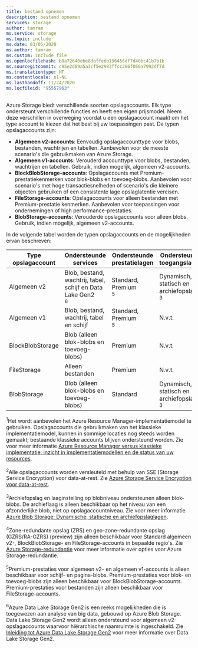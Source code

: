 ```yaml
---
title: bestand opnemen
description: bestand opnemen
services: storage
author: tamram
ms.service: storage
ms.topic: include
ms.date: 03/05/2020
ms.author: tamram
ms.custom: include file
ms.openlocfilehash: b8a72640ebe8daffedb196456df7d40bc41b7b1b
ms.sourcegitcommit: c95e2d89a5a3cf5e2983ffcc206f056a7992df7d
ms.translationtype: HT
ms.contentlocale: nl-NL
ms.lasthandoff: 11/24/2020
ms.locfileid: "95557963"
---
```

Azure Storage biedt verschillende soorten opslagaccounts. Elk type ondersteunt verschillende functies en heeft een eigen prijsmodel. Neem deze verschillen in overweging voordat u een opslagaccount maakt om het type account te kiezen dat het best bij uw toepassingen past. De typen opslagaccounts zijn:

- **Algemeen v2-accounts**: Eenvoudig opslagaccounttype voor blobs, bestanden, wachtrijen en tabellen. Aanbevolen voor de meeste scenario's die gebruikmaken van Azure Storage.
- **Algemeen v1-accounts**: Verouderd accounttype voor blobs, bestanden, wachtrijen en tabellen. Gebruik, indien mogelijk, algemeen v2-accounts.
- **BlockBlobStorage-accounts**: Opslagaccounts met Premium-prestatiekenmerken voor blok-blobs en toevoeg-blobs. Aanbevolen voor scenario's met hoge transactiesnelheden of scenario's die kleinere objecten gebruiken of een consistente lage opslaglatentie vereisen.
- **FileStorage-accounts**: Opslagaccounts voor alleen bestanden met Premium-prestatie kenmerken. Aanbevolen voor toepassingen voor ondernemingen of high performance-prestaties.
- **BlobStorage-accounts**: Verouderde opslagaccounts voor alleen blobs. Gebruik, indien mogelijk, algemeen v2-accounts.

In de volgende tabel worden de typen opslagaccounts en de mogelijkheden ervan beschreven:

| Type opslagaccount | Ondersteunde services                       | Ondersteunde prestatielagen      | Ondersteunde toegangslagen         | Replicatieopties               | Implementatiemodel<div role="complementary" aria-labelledby="deployment-model"><sup>1</sup></div> | Versleuteling<div role="complementary" aria-labelledby="encryption"><sup>2</sup></div> |
|----------------------|------------------------------------------|-----------------------------|--------------------------------|-----------------------------------|------------------------------|------------------------|
| Algemeen v2   | Blob, bestand, wachtrij, tabel, schijf en Data Lake Gen2<div role="complementary" aria-labelledby="data-lake-gen2"><sup>6</sup></div>      | Standard, Premium<div role="complementary" aria-labelledby="premium-performance"><sup>5</sup></div> | Dynamisch, statisch en archiefopslag<div role="complementary" aria-labelledby="archive"><sup>3</sup></div> | LRS, GRS, RA-GRS, ZRS, GZRS (preview), RA-GZRS (preview)<div role="complementary" aria-labelledby="zone-redundant-storage"><sup>4</sup></div> | Resource Manager             | Versleuteld              |
| Algemeen v1   | Blob, bestand, wachtrij, tabel en schijf       | Standard, Premium<div role="complementary" aria-labelledby="premium-performance"><sup>5</sup></div> | N.v.t.                            | LRS, GRS, RA-GRS                  | Resource Manager, klassiek    | Versleuteld              |
| BlockBlobStorage   | Blob (alleen blok-blobs en toevoeg-blobs) | Premium                       | N.v.t.                            | LRS, ZRS<div role="complementary" aria-labelledby="zone-redundant-storage"><sup>4</sup></div>                               | Resource Manager             | Versleuteld              |
| FileStorage   | Alleen bestanden | Premium                       | N.v.t.                            | LRS, ZRS<div role="complementary" aria-labelledby="zone-redundant-storage"><sup>4</sup></div>                               | Resource Manager             | Versleuteld              |
| BlobStorage         | Blob (alleen blok-blobs en toevoeg-blobs) | Standard                      | Dynamisch, statisch en archiefopslag<div role="complementary" aria-labelledby="archive"><sup>3</sup></div> | LRS, GRS, RA-GRS                  | Resource Manager             | Versleuteld              |

<div id="deployment-model"><sup>1</sup>Het wordt aanbevolen het Azure Resource Manager-implementatiemodel te gebruiken. Opslagaccounts die gebruikmaken van het klassieke implementatiemodel, kunnen in sommige locaties nog steeds worden gemaakt; bestaande klassieke accounts blijven ondersteund worden. Zie voor meer informatie <a href="/azure/azure-resource-manager/resource-manager-deployment-model">Azure Resource Manager versus klassieke implementatie: inzicht in implementatiemodellen en de status van uw resources</a>.</div><br/>

<div id="encryption"><sup>2</sup>Alle opslagaccounts worden versleuteld met behulp van SSE (Storage Service Encryption) voor data-at-rest. Zie <a href="/azure/storage/common/storage-service-encryption">Azure Storage Service Encryption voor data-at-rest</a>.</div><br/>

<div id="archive"><sup>3</sup>Archiefopslag en laaginstelling op blobniveau ondersteunen alleen blok-blobs. De archieflaag is alleen beschikbaar op het niveau van een afzonderlijke blob, niet op opslagaccountniveau. Zie voor meer informatie <a href="/azure/storage/blobs/storage-blob-storage-tiers">Azure Blob Storage: Dynamische, statische en archiefopslaglagen</a>.</div><br/>

<div id="zone-redundant-storage"><sup>4</sup>Zone-redundante opslag (ZRS) en geo-zone-redundante opslag (GZRS/RA-GZRS) (preview) zijn alleen beschikbaar voor Standard algemeen v2-, BlockBlobStorage- en FileStorage-accounts in bepaalde regio's. Zie <a href="/azure/storage/common/storage-redundancy">Azure Storage-redundantie</a> voor meer informatie over opties voor Azure Storage-redundantie.</div><br/>

<div id="premium-performance"><sup>5</sup>Premium-prestaties voor algemeen v2- en algemeen v1-accounts is alleen beschikbaar voor schijf- en pagina-blobs. Premium-prestaties voor blok- en toevoeg-blobs zijn alleen beschikbaar voor BlockBlobStorage-accounts. Premium-prestaties voor bestanden zijn alleen beschikbaar voor FileStorage-accounts.</div><br/>

<div id="data-lake-gen2"><sup>6</sup>Azure Data Lake Storage Gen2 is een reeks mogelijkheden die is toegewezen aan analyse van big data, gebouwd op Azure Blob Storage. Data Lake Storage Gen2 wordt alleen ondersteund voor algemeen v2-opslagaccounts waarvoor hiërarchische naamruimte is ingeschakeld. Zie <a href="/azure/storage/blobs/data-lake-storage-introduction">Inleiding tot Azure Data Lake Storage Gen2</a> voor meer informatie over Data Lake Storage Gen2.</div>